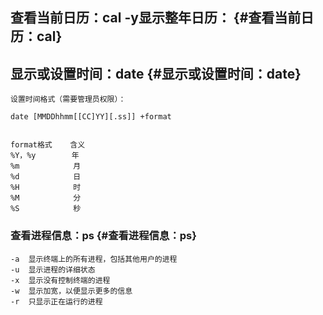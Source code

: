 ## 查看当前日历：cal   -y显示整年日历： {#查看当前日历：cal}

## 显示或设置时间：date {#显示或设置时间：date}

```
设置时间格式（需要管理员权限）：

date [MMDDhhmm[[CC]YY][.ss]] +format


format格式    含义
%Y，%y        年
%m            月
%d            日
%H            时
%M            分
%S            秒
```

### 查看进程信息：ps {#查看进程信息：ps}

```
-a	显示终端上的所有进程，包括其他用户的进程
-u	显示进程的详细状态
-x	显示没有控制终端的进程
-w	显示加宽，以便显示更多的信息
-r	只显示正在运行的进程
```




